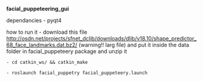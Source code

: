  **facial_puppeteering_gui**

 dependancies 
	- pyqt4
	
 how to run it
	- download this file <http://osdn.net/projects/sfnet_dclib/downloads/dlib/v18.10/shape_predictor_68_face_landmarks.dat.bz2/>
(warning!! larg file) and put it inside the data folder in facial_puppeteery package and unzip it

	- cd catkin_ws/ && catkin_make

	- roslaunch facial_puppetry facial_puppeteery.launch
